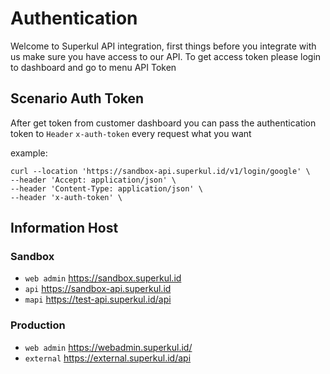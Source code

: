 # Authentication

Welcome to Superkul API integration, first things before you integrate with us make sure you have access to our API. To get access token please login to dashboard and go to menu API Token

## Scenario Auth Token
After get token from customer dashboard you can pass the authentication token to `Header` `x-auth-token` every request what you want

example:
```http request
curl --location 'https://sandbox-api.superkul.id/v1/login/google' \
--header 'Accept: application/json' \
--header 'Content-Type: application/json' \
--header 'x-auth-token' \
```


## Information Host

### Sandbox
- `web admin` https://sandbox.superkul.id
- `api` https://sandbox-api.superkul.id
- `mapi` https://test-api.superkul.id/api

### Production
- `web admin`  https://webadmin.superkul.id/
- `external` https://external.superkul.id/api

